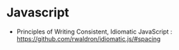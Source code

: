 # Javascript
- Principles of Writing Consistent, Idiomatic JavaScript : https://github.com/rwaldron/idiomatic.js/#spacing
